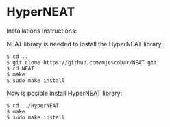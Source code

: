 # HyperNEAT

Installations Instructions:

NEAT library is needed to install the HyperNEAT library:

```
$ cd ..
$ git clone https://github.com/mjescobar/NEAT.git
$ cd NEAT
$ make
$ sudo make install
```

Now is posible install HyperNEAT library:

```
$ cd ../HyperNEAT
$ make
$ sudo make install
```